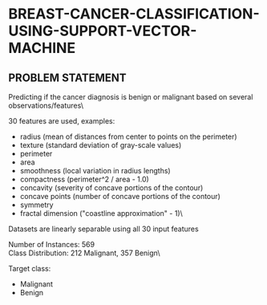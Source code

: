 # BREAST-CANCER-CLASSIFICATION-USING-SUPPORT-VECTOR-MACHINE


## PROBLEM STATEMENT

Predicting if the cancer diagnosis is benign or malignant based on several observations/features\

30 features are used, examples:

- radius (mean of distances from center to points on the perimeter)
- texture (standard deviation of gray-scale values)
- perimeter
- area
- smoothness (local variation in radius lengths)
- compactness (perimeter^2 / area - 1.0)
- concavity (severity of concave portions of the contour)
- concave points (number of concave portions of the contour)
- symmetry 
- fractal dimension ("coastline approximation" - 1)\

Datasets are linearly separable using all 30 input features

Number of Instances: 569\
Class Distribution: 212 Malignant, 357 Benign\

Target class:
- Malignant
- Benign
